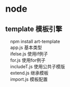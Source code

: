 # node

<h2>template 模板引擎</h2>
  &nbsp;&nbsp;&nbsp;&nbsp;npm install art-template<br>
  &nbsp;&nbsp;&nbsp;&nbsp;app.js 基本类型<br>
  &nbsp;&nbsp;&nbsp;&nbsp;ifelse.js 使用if例子<br>
  &nbsp;&nbsp;&nbsp;&nbsp;for.js 使用for例子<br>
  &nbsp;&nbsp;&nbsp;&nbsp;includeT.js 使用公共子模版<br>
  &nbsp;&nbsp;&nbsp;&nbsp;extend.js 继承模板<br>
  &nbsp;&nbsp;&nbsp;&nbsp;import.js 模板配置<br>
